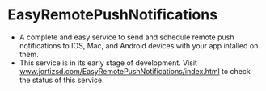 # EasyRemotePushNotifications
* A complete and easy service to send and schedule remote push notifications to IOS, Mac, and Android devices with your app intalled on them.
* This service is in its early stage of development. Visit www.jortizsd.com/EasyRemotePushNotifications/index.html to check the status of this service.



